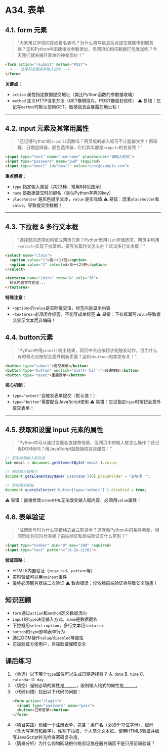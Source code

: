 # A34. 表单

## 4.1. form 元素

> "大家用过学校的在线报名表吗？为什么填写信息后点提交就能传到服务器？这和Python中函数接收参数类似，但网页如何把数据打包发送呢？今天我们就来揭开表单的神秘面纱！"

```html
<form action="/submit" method="POST">
  <!-- 这里将放置各种输入控件 -->
</form>
```

**关键点**：
- `action` 属性指定数据提交地址（类比Python函数的参数接收端）
- `method` 定义HTTP请求方法（GET像明信片，POST像密封信件）
⚠️ 易错：忘记写`method`时默认使用GET，敏感信息会暴露在地址栏！

---

## 4.2. input 元素及其常用属性

> "还记得Python的`input()`函数吗？网页版的输入框可不止能输文字！密码框、日期选择器、颜色选择器...它们其实都是`<input>`的变装秀！"

```html
<input type="text" name="username" placeholder="请输入昵称">
<input type="password" name="pwd" required>
<input type="email" id="email" value="user@example.com">
```

**重点解析**：
- `type` 指定输入类型（共23种，常用8种见图示）
- `name` 是数据提交时的键名（类似Python字典的key）
- `placeholder` 是灰色提示文本，`value` 是实际值
⚠️ 易错：混淆`placeholder`和`value`，导致提交空数据！

---

## 4.3. 下拉框 & 多行文本框

> "选择题的选项如何变成网页元素？Python里用`list`存储选项，网页中则用`<select>`实现下拉菜单。要写长篇作文怎么办？试试多行文本框！"

```html
<select name="class">
  <option value="1">高一(1)班</option>
  <option value="2" selected>高一(2)班</option>
</select>

<textarea name="intro" rows="4" cols="30">
  默认内容写在这里...
</textarea>
```

**特殊注意**：
- `<option>`的`value`是实际提交值，标签内是显示内容
- `<textarea>`必须闭合标签，不能写成单标签
⚠️ 易错：下拉框漏写`value`导致提交显示文本而非编码！

## 4.4. button元素

> "Python中用`print()`输出结果，网页中点击按钮才能触发动作。但为什么有时候点击按钮会意外刷新页面？这和`<button>`的类型有关！"

```html
<button type="submit">提交表单</button>
<button type="button" onclick="alert('hi!')">普通按钮</button>
<button type="reset">重置表单</button>
```

**核心机制**：
- `type="submit"`会触发表单提交（默认值！）
- `type="button"`需要配合JavaScript使用
⚠️ 易错：忘记指定`type`时按钮会意外提交表单！

---

## 4.5. 获取和设置 input 元素的属性

> "Python中可以通过变量名直接修改值，但网页中的输入框怎么操作？还记得DOM树吗？用JavaScript就能操控这些属性！"

```javascript
// 获取邮箱输入框的值
let email = document.getElementById('email').value;

// 修改输入框提示
document.getElementsByName('username')[0].placeholder = "必填项！";

// 禁用提交按钮
document.querySelector('button[type="submit"]').disabled = true;
```
⚠️ 易错：直接修改`innerHTML`无法改变输入框内容，必须用`value`属性！

## 4.6. 表单验证

> "注册账号时为什么输错格式会立刻提示？这就像Python中的条件判断，但网页如何实时检查呢？前端验证和后端验证有什么区别？"

```html
<input type="number" min="0" max="100" required>
<input type="text" pattern="[A-Za-z]{6}">
```

**验证策略**：
- HTML5内置验证（`required`、`pattern`等）
- 实时验证可以用`oninput`事件
- 最终必须服务器端二次验证
⚠️ 致命错误：仅依赖前端验证会导致安全隐患！

## 知识回顾
- `form`通过`action`和`method`定义数据流向
- `input`的`type`决定输入方式，`name`是数据键名
- 下拉框用`select`+`option`，多行文本用`textarea`
- `button`的`type`影响表单行为
- 通过DOM操作`value`/`disabled`等属性
- 前端验证方便用户，后端验证保障安全

## 课后练习
1. （单选）以下哪个`type`属性可以生成日期选择器？
   A. `date`  B. `time`  C. `calendar`  D. `day`
2. （填空）强制必填的属性是______，限制输入格式的属性是______。
3. （代码纠错）找出以下代码的问题：
   ```html
   <form action="/login">
     <input type="password" name="pass">
     <button>立即登录</button>
   </form>
   ```
4. （项目实践）创建一个注册表单，包含：用户名（必须6-12位字母）、密码（含大写字母和数字）、性别下拉框、个人简介文本框。使用HTML5验证并编写JavaScript补充检查密码复杂度。
5. （情景分析）为什么购物网站把价格验证放在服务端而不是只用前端验证？
